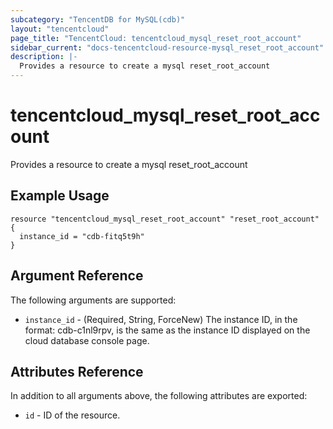 ```yaml
---
subcategory: "TencentDB for MySQL(cdb)"
layout: "tencentcloud"
page_title: "TencentCloud: tencentcloud_mysql_reset_root_account"
sidebar_current: "docs-tencentcloud-resource-mysql_reset_root_account"
description: |-
  Provides a resource to create a mysql reset_root_account
---
```


# tencentcloud_mysql_reset_root_account

Provides a resource to create a mysql reset_root_account

## Example Usage

```hcl
resource "tencentcloud_mysql_reset_root_account" "reset_root_account" {
  instance_id = "cdb-fitq5t9h"
}
```

## Argument Reference

The following arguments are supported:

* `instance_id` - (Required, String, ForceNew) The instance ID, in the format: cdb-c1nl9rpv, is the same as the instance ID displayed on the cloud database console page.

## Attributes Reference

In addition to all arguments above, the following attributes are exported:

* `id` - ID of the resource.



